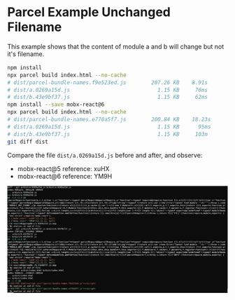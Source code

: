 # Parcel Example Unchanged Filename

This example shows that the content of module a and b will change but not it's filename.

```bash
npm install
npx parcel build index.html --no-cache
# dist/parcel-bundle-names.f9e523ed.js        207.26 KB    8.91s
# dist/a.0269a15d.js                            1.15 KB     76ms
# dist/b.43e9bf37.js                            1.15 KB     62ms
npm install --save mobx-react@6
npx parcel build index.html --no-cache
# dist/parcel-bundle-names.e770a5f7.js        200.84 KB    18.23s
# dist/a.0269a15d.js                            1.15 KB      95ms
# dist/b.43e9bf37.js                            1.15 KB     103m
git diff dist
```

Compare the file `dist/a.0269a15d.js` before and after, and observe:

* mobx-react@5 reference: xuHX
* mobx-react@6 reference: YM9H


![Diff](./diff.jpg)